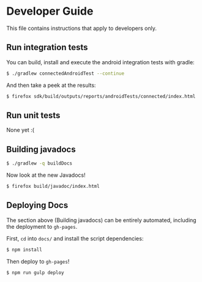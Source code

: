 # Developer Guide

This file contains instructions that apply to developers only.

## Run integration tests

You can build, install and execute the android integration tests with gradle:

```sh
$ ./gradlew connectedAndroidTest --continue
```

And then take a peek at the results:

```sh
$ firefox sdk/build/outputs/reports/androidTests/connected/index.html
```

## Run unit tests

None yet :(

## Building javadocs

```sh
$ ./gradlew -q buildDocs
```

Now look at the new Javadocs!

```sh
$ firefox build/javadoc/index.html
```

## Deploying Docs

The section above (Building javadocs) can be entirely automated, including the deployment to `gh-pages`.

First, `cd` into `docs/` and install the script dependencies:

```bash
$ npm install
```

Then deploy to `gh-pages`!

```bash
$ npm run gulp deploy
```
